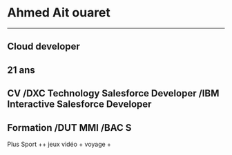 # Ahmed Ait ouaret
---
Cloud developer
---
21 ans
---
CV
/DXC Technology Salesforce Developer
/IBM Interactive Salesforce Developer
---
Formation
/DUT MMI
/BAC S
---
Plus
Sport ++
jeux vidéo +
voyage +